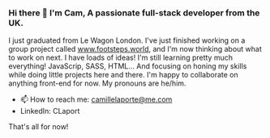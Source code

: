 ### Hi there 👋 I'm Cam, A passionate full-stack developer from the UK.

I just graduated from Le Wagon London.
I've just finished working on a group project called www.footsteps.world, and I'm now thinking about what to work on next. I have loads of ideas!
I'm still learning pretty much everything! JavaScrip, SASS, HTML... And focusing on honing my skills while doing little projects here and there.
I'm happy to collaborate on anything front-end for now.
My pronouns are he/him.


- 📫 How to reach me: camillelaporte@me.com
- LinkedIn: CLaport


That's all for now!


